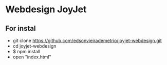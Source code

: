 # Webdesign JoyJet

## For instal
* git clone https://github.com/edsonvieirademetrio/joyjet-webdesign.git
* cd joyjet-webdesign
* $ npm install
* open "index.html"
